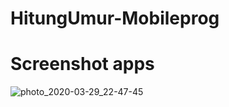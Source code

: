 # HitungUmur-Mobileprog
# Screenshot apps 
![photo_2020-03-29_22-47-45](https://user-images.githubusercontent.com/48321937/77853649-6010a180-720f-11ea-96eb-f1f3cc935f2b.jpg)
